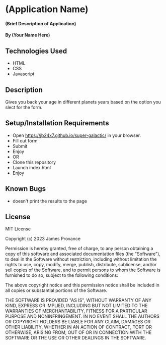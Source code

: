 # (Application Name)

#### (Brief Description of Application)

#### By (Your Name Here)

## Technologies Used

* HTML
* CSS
* Javascript

## Description

Gives you back your age in different planets years based on the option you slect for the form.

## Setup/Installation Requirements

* Open https://jb24x7.github.io/super-galactic/ in your browser.
* Fill out form
* Submit
* Enjoy
* OR
* Clone this repository
* Launch index.html
* Enjoy

## Known Bugs

* doesn't print the results to the page

## License
MIT License

Copyright (c) 2023 James Provance

Permission is hereby granted, free of charge, to any person obtaining a copy
of this software and associated documentation files (the "Software"), to deal
in the Software without restriction, including without limitation the rights
to use, copy, modify, merge, publish, distribute, sublicense, and/or sell
copies of the Software, and to permit persons to whom the Software is
furnished to do so, subject to the following conditions:

The above copyright notice and this permission notice shall be included in all
copies or substantial portions of the Software.

THE SOFTWARE IS PROVIDED "AS IS", WITHOUT WARRANTY OF ANY KIND, EXPRESS OR
IMPLIED, INCLUDING BUT NOT LIMITED TO THE WARRANTIES OF MERCHANTABILITY,
FITNESS FOR A PARTICULAR PURPOSE AND NONINFRINGEMENT. IN NO EVENT SHALL THE
AUTHORS OR COPYRIGHT HOLDERS BE LIABLE FOR ANY CLAIM, DAMAGES OR OTHER
LIABILITY, WHETHER IN AN ACTION OF CONTRACT, TORT OR OTHERWISE, ARISING FROM,
OUT OF OR IN CONNECTION WITH THE SOFTWARE OR THE USE OR OTHER DEALINGS IN THE
SOFTWARE.